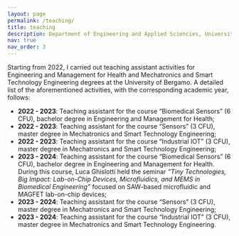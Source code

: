 ```yaml
---
layout: page
permalink: /teaching/
title: teaching
description: Department of Engineering and Applied Sciencies, University of Bergamo.
nav: true
nav_order: 3
---
```


Starting from 2022, I carried out teaching assistant activities for Engineering and Management for Health and Mechatronics and Smart Technology Engineering degrees at the University of Bergamo. A detailed list of the aforementioned activities, with the corresponding academic year, follows:
- **2022 - 2023**: Teaching assistant for the course “Biomedical Sensors” (6 CFU), bachelor degree in Engineering and Management for Health;
- **2022 - 2023**: Teaching assistant for the course “Sensors” (3 CFU), master degree in Mechatronics and Smart Technology Engineering;
- **2022 - 2023**: Teaching assistant for the course “Industrial IOT” (3 CFU), master degree in Mechatronics and Smart Technology Engineering;
- **2023 - 2024**: Teaching assistant for the course “Biomedical Sensors” (6 CFU), bachelor degree in Engineering and Management for Health. During this course, Luca Ghislotti held the seminar *“Tiny Technologies, Big Impact: Lab-on-Chip Devices, Microfluidics, and MEMS in Biomedical Engineering”* focused on SAW-based microfluidic and MAGFET lab-on-chip devices;
- **2023 - 2024**: Teaching assistant for the course “Sensors” (3 CFU), master degree in Mechatronics and Smart Technology Engineering;
- **2023 - 2024**: Teaching assistant for the course “Industrial IOT” (3 CFU), master degree in Mechatronics and Smart Technology Engineering.